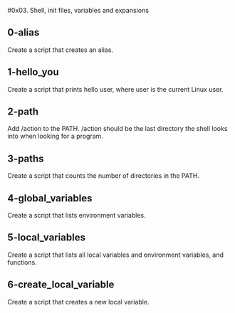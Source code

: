 #0x03. Shell, init files, variables and expansions

## 0-alias
Create a script that creates an alias.
## 1-hello_you
Create a script that prints hello user, where user is the current Linux user.
## 2-path
Add /action to the PATH. /action should be the last directory the shell looks into when looking for a program.
## 3-paths
Create a script that counts the number of directories in the PATH.
## 4-global_variables
Create a script that lists environment variables.
## 5-local_variables
Create a script that lists all local variables and environment variables, and functions.
## 6-create_local_variable
Create a script that creates a new local variable.
